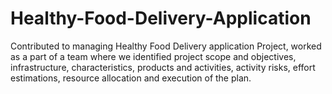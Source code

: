 # Healthy-Food-Delivery-Application
Contributed to managing Healthy Food Delivery application Project, worked as a part of a team where we identified project scope and objectives, infrastructure, characteristics, products and activities, activity risks, effort estimations, resource allocation and execution of the plan.
